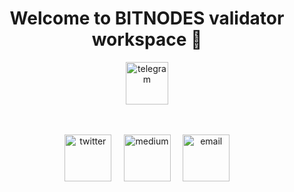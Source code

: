 <h1 align="center"> Welcome to BITNODES validator workspace 🔧 </h1> 

<div align="center"> 
<img align="center" src='https://github.com/opsmanager1/BITNODES_resources/blob/main/logo/BITlogo.png' alt='telegram' height='68'>
 <br />
 <br />
 <br />
 </div>
 
<p align="center">
<a href="https://x.com/0psmanager"><img width="75" alt="twitter" src="https://user-images.githubusercontent.com/2853158/218300145-d265b9ad-69eb-4352-b30f-c4cc77002b98.png"></a> &nbsp;&nbsp;&nbsp;
<a href="https://medium.com/@bitnodes"><img width="75" alt="medium" src="https://user-images.githubusercontent.com/2853158/218300610-4b2ec6cb-f92e-4938-b3d6-e2da619be7df.png"></a> &nbsp;&nbsp;&nbsp;
<a href="mailto:opsmanager133@gmail.com"><img width="75" alt="email" src="https://user-images.githubusercontent.com/2853158/218301431-d1641c39-b6a1-4dab-b15a-72a282bc061e.png"></a>
</p>
